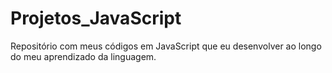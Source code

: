 # Projetos_JavaScript
Repositório com meus códigos em JavaScript que eu desenvolver ao longo do meu aprendizado da linguagem.
